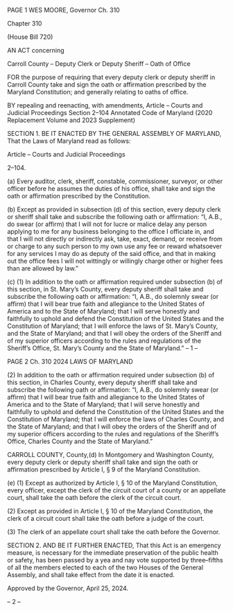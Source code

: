 PAGE 1
WES MOORE, Governor Ch. 310

Chapter 310

(House Bill 720)

AN ACT concerning

Carroll County – Deputy Clerk or Deputy Sheriff – Oath of Office

FOR the purpose of requiring that every deputy clerk or deputy sheriff in Carroll County
take and sign the oath or affirmation prescribed by the Maryland Constitution; and
generally relating to oaths of office.

BY repealing and reenacting, with amendments,
Article – Courts and Judicial Proceedings
Section 2–104
Annotated Code of Maryland
(2020 Replacement Volume and 2023 Supplement)

SECTION 1. BE IT ENACTED BY THE GENERAL ASSEMBLY OF MARYLAND,
That the Laws of Maryland read as follows:

Article – Courts and Judicial Proceedings

2–104.

(a) Every auditor, clerk, sheriff, constable, commissioner, surveyor, or other
officer before he assumes the duties of his office, shall take and sign the oath or affirmation
prescribed by the Constitution.

(b) Except as provided in subsection (d) of this section, every deputy clerk or
sheriff shall take and subscribe the following oath or affirmation: “I, A.B., do swear (or
affirm) that I will not for lucre or malice delay any person applying to me for any business
belonging to the office I officiate in, and that I will not directly or indirectly ask, take, exact,
demand, or receive from or charge to any such person to my own use any fee or reward
whatsoever for any services I may do as deputy of the said office, and that in making out
the office fees I will not wittingly or willingly charge other or higher fees than are allowed
by law.”

(c) (1) In addition to the oath or affirmation required under subsection (b) of
this section, in St. Mary’s County, every deputy sheriff shall take and subscribe the
following oath or affirmation: “I, A.B., do solemnly swear (or affirm) that I will bear true
faith and allegiance to the United States of America and to the State of Maryland; that I
will serve honestly and faithfully to uphold and defend the Constitution of the United
States and the Constitution of Maryland; that I will enforce the laws of St. Mary’s County,
and the State of Maryland; and that I will obey the orders of the Sheriff and of my superior
officers according to the rules and regulations of the Sheriff’s Office, St. Mary’s County and
the State of Maryland.”
– 1 –

PAGE 2
Ch. 310 2024 LAWS OF MARYLAND

(2) In addition to the oath or affirmation required under subsection (b) of
this section, in Charles County, every deputy sheriff shall take and subscribe the following
oath or affirmation: “I, A.B., do solemnly swear (or affirm) that I will bear true faith and
allegiance to the United States of America and to the State of Maryland; that I will serve
honestly and faithfully to uphold and defend the Constitution of the United States and the
Constitution of Maryland; that I will enforce the laws of Charles County, and the State of
Maryland; and that I will obey the orders of the Sheriff and of my superior officers according
to the rules and regulations of the Sheriff’s Office, Charles County and the State of
Maryland.”

CARROLL COUNTY, County,(d) In Montgomery and Washington County, every
deputy clerk or deputy sheriff shall take and sign the oath or affirmation prescribed by
Article I, § 9 of the Maryland Constitution.

(e) (1) Except as authorized by Article I, § 10 of the Maryland Constitution,
every officer, except the clerk of the circuit court of a county or an appellate court, shall
take the oath before the clerk of the circuit court.

(2) Except as provided in Article I, § 10 of the Maryland Constitution, the
clerk of a circuit court shall take the oath before a judge of the court.

(3) The clerk of an appellate court shall take the oath before the Governor.

SECTION 2. AND BE IT FURTHER ENACTED, That this Act is an emergency
measure, is necessary for the immediate preservation of the public health or safety, has
been passed by a yea and nay vote supported by three–fifths of all the members elected to
each of the two Houses of the General Assembly, and shall take effect from the date it is
enacted.

Approved by the Governor, April 25, 2024.

– 2 –
